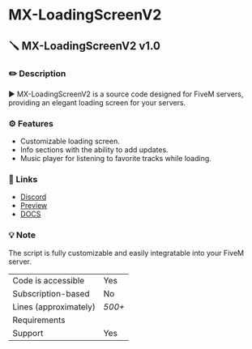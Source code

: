 # MX-LoadingScreenV2

## :screwdriver: MX-LoadingScreenV2 v1.0

### :pencil2: Description

▶ MX-LoadingScreenV2 is a source code designed for FiveM servers, providing an elegant loading screen for your servers.

### :gear: Features

- Customizable loading screen.
- Info sections with the ability to add updates.
- Music player for listening to favorite tracks while loading.

### :link: Links

- [Discord](https://discord.gg/JU8tDJrmDM)
- [Preview](https://youtu.be/xueQn7zTnwI)
- [DOCS](https://mxthess.gitbook.io/mx-scripts/)

### :bulb: Note

The script is fully customizable and easily integratable into your FiveM server.

| | |
|-------------------------------------|----------------------------|
| Code is accessible | Yes |
| Subscription-based | No |
| Lines (approximately) | *500+* |
| Requirements |  |
| Support | Yes |
